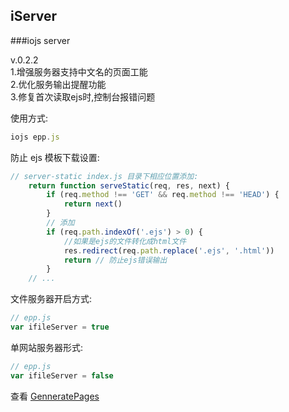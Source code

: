 ## iServer

###iojs server  

v.0.2.2  
1.增强服务器支持中文名的页面工能  
2.优化服务输出提醒功能  
3.修复首次读取ejs时,控制台报错问题   

使用方式:
```javascript
iojs epp.js
```

防止 ejs 模板下载设置:
```javascript
// server-static index.js 目录下相应位置添加:
	return function serveStatic(req, res, next) {
		if (req.method !== 'GET' && req.method !== 'HEAD') {
			return next()
		}
		// 添加
		if (req.path.indexOf('.ejs') > 0) {
			//如果是ejs的文件转化成html文件
			res.redirect(req.path.replace('.ejs', '.html'))
			return // 防止ejs错误输出
		}
	// ...
```

文件服务器开启方式:  
```javascript
// epp.js
var ifileServer = true
```

单网站服务器形式:
```javascript
// epp.js
var ifileServer = false
```


查看 [GenneratePages](https://github.com/ektx/Node/tree/master/GenneratePages)